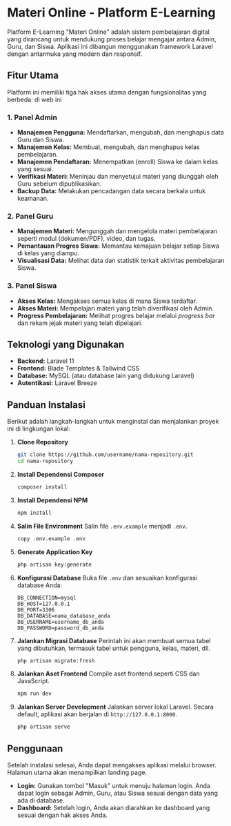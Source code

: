 # Materi Online - Platform E-Learning

Platform E-Learning "Materi Online" adalah sistem pembelajaran digital yang dirancang untuk mendukung proses belajar mengajar antara Admin, Guru, dan Siswa. Aplikasi ini dibangun menggunakan framework Laravel dengan antarmuka yang modern dan responsif.

## Fitur Utama

Platform ini memiliki tiga hak akses utama dengan fungsionalitas yang berbeda: di web ini

### 1. Panel Admin
- **Manajemen Pengguna:** Mendaftarkan, mengubah, dan menghapus data Guru dan Siswa.
- **Manajemen Kelas:** Membuat, mengubah, dan menghapus kelas pembelajaran.
- **Manajemen Pendaftaran:** Menempatkan (enroll) Siswa ke dalam kelas yang sesuai.
- **Verifikasi Materi:** Meninjau dan menyetujui materi yang diunggah oleh Guru sebelum dipublikasikan.
- **Backup Data:** Melakukan pencadangan data secara berkala untuk keamanan.

### 2. Panel Guru
- **Manajemen Materi:** Mengunggah dan mengelola materi pembelajaran seperti modul (dokumen/PDF), video, dan tugas.
- **Pemantauan Progres Siswa:** Memantau kemajuan belajar setiap Siswa di kelas yang diampu.
- **Visualisasi Data:** Melihat data dan statistik terkait aktivitas pembelajaran Siswa.

### 3. Panel Siswa
- **Akses Kelas:** Mengakses semua kelas di mana Siswa terdaftar.
- **Akses Materi:** Mempelajari materi yang telah diverifikasi oleh Admin.
- **Progress Pembelajaran:** Melihat progres belajar melalui *progress bar* dan rekam jejak materi yang telah dipelajari.

## Teknologi yang Digunakan

- **Backend:** Laravel 11
- **Frontend:** Blade Templates & Tailwind CSS
- **Database:** MySQL (atau database lain yang didukung Laravel)
- **Autentikasi:** Laravel Breeze

## Panduan Instalasi

Berikut adalah langkah-langkah untuk menginstal dan menjalankan proyek ini di lingkungan lokal:

1.  **Clone Repository**
    ```bash
    git clone https://github.com/username/nama-repository.git
    cd nama-repository
    ```

2.  **Install Dependensi Composer**
    ```bash
    composer install
    ```

3.  **Install Dependensi NPM**
    ```bash
    npm install
    ```

4.  **Salin File Environment**
    Salin file `.env.example` menjadi `.env`.
    ```bash
    copy .env.example .env
    ```

5.  **Generate Application Key**
    ```bash
    php artisan key:generate
    ```

6.  **Konfigurasi Database**
    Buka file `.env` dan sesuaikan konfigurasi database Anda:
    ```env
    DB_CONNECTION=mysql
    DB_HOST=127.0.0.1
    DB_PORT=3306
    DB_DATABASE=nama_database_anda
    DB_USERNAME=username_db_anda
    DB_PASSWORD=password_db_anda
    ```

7.  **Jalankan Migrasi Database**
    Perintah ini akan membuat semua tabel yang dibutuhkan, termasuk tabel untuk pengguna, kelas, materi, dll.
    ```bash
    php artisan migrate:fresh
    ```

8.  **Jalankan Aset Frontend**
    Compile aset frontend seperti CSS dan JavaScript.
    ```bash
    npm run dev
    ```

9.  **Jalankan Server Development**
    Jalankan server lokal Laravel. Secara default, aplikasi akan berjalan di `http://127.0.0.1:8000`.
    ```bash
    php artisan serve
    ```

## Penggunaan

Setelah instalasi selesai, Anda dapat mengakses aplikasi melalui browser. Halaman utama akan menampilkan landing page.

- **Login:** Gunakan tombol "Masuk" untuk menuju halaman login. Anda dapat login sebagai Admin, Guru, atau Siswa sesuai dengan data yang ada di database.
- **Dashboard:** Setelah login, Anda akan diarahkan ke dashboard yang sesuai dengan hak akses Anda.